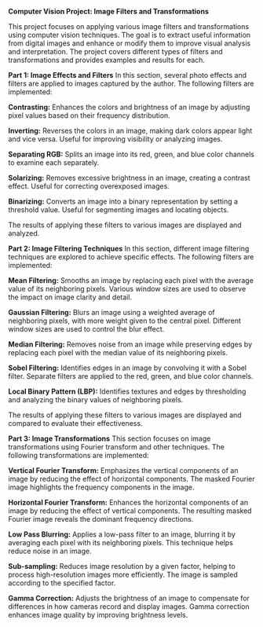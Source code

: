**Computer Vision Project: Image Filters and Transformations**

This project focuses on applying various image filters and transformations using computer vision techniques. The goal is to extract useful information from digital images and enhance or modify them to improve visual analysis and interpretation. The project covers different types of filters and transformations and provides examples and results for each.

**Part 1: Image Effects and Filters**
In this section, several photo effects and filters are applied to images captured by the author. The following filters are implemented:

**Contrasting:** Enhances the colors and brightness of an image by adjusting pixel values based on their frequency distribution.

**Inverting:** Reverses the colors in an image, making dark colors appear light and vice versa. Useful for improving visibility or analyzing images.

**Separating RGB:** Splits an image into its red, green, and blue color channels to examine each separately.

**Solarizing:** Removes excessive brightness in an image, creating a contrast effect. Useful for correcting overexposed images.

**Binarizing:** Converts an image into a binary representation by setting a threshold value. Useful for segmenting images and locating objects.

The results of applying these filters to various images are displayed and analyzed.

**Part 2: Image Filtering Techniques**
In this section, different image filtering techniques are explored to achieve specific effects. The following filters are implemented:

**Mean Filtering:** Smooths an image by replacing each pixel with the average value of its neighboring pixels. Various window sizes are used to observe the impact on image clarity and detail.

**Gaussian Filtering:** Blurs an image using a weighted average of neighboring pixels, with more weight given to the central pixel. Different window sizes are used to control the blur effect.

**Median Filtering:** Removes noise from an image while preserving edges by replacing each pixel with the median value of its neighboring pixels.

**Sobel Filtering:** Identifies edges in an image by convolving it with a Sobel filter. Separate filters are applied to the red, green, and blue color channels.

**Local Binary Pattern (LBP):** Identifies textures and edges by thresholding and analyzing the binary values of neighboring pixels.

The results of applying these filters to various images are displayed and compared to evaluate their effectiveness.

**Part 3: Image Transformations**
This section focuses on image transformations using Fourier transform and other techniques. The following transformations are implemented:

**Vertical Fourier Transform:** Emphasizes the vertical components of an image by reducing the effect of horizontal components. The masked Fourier image highlights the frequency components in the image.

**Horizontal Fourier Transform:** Enhances the horizontal components of an image by reducing the effect of vertical components. The resulting masked Fourier image reveals the dominant frequency directions.

**Low Pass Blurring:** Applies a low-pass filter to an image, blurring it by averaging each pixel with its neighboring pixels. This technique helps reduce noise in an image.

**Sub-sampling:** Reduces image resolution by a given factor, helping to process high-resolution images more efficiently. The image is sampled according to the specified factor.

**Gamma Correction:** Adjusts the brightness of an image to compensate for differences in how cameras record and display images. Gamma correction enhances image quality by improving brightness levels.



